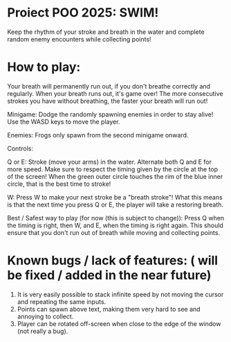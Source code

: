 # Proiect POO 2025: SWIM!

Keep the rhythm of your stroke and breath in the water and complete random enemy encounters while collecting points!

# How to play:

Your breath will permanently run out, if you don't breathe correctly and regularly. When your breath runs out, it's game over!
The more consecutive strokes you have without breathing, the faster your breath will run out!

Minigame: Dodge the randomly spawning enemies in order to stay alive! Use the WASD keys to move the player.

Enemies: Frogs only spawn from the second minigame onward.

Controls:

Q or E: Stroke (move your arms) in the water. Alternate both Q and E for more speed. Make sure to respect the timing given by the circle at the top of the screen! When the green outer circle touches the rim of the
blue inner circle, that is the best time to stroke!

W: Press W to make your next stroke be a "breath stroke"! What this means is that the next time you press Q or E, the player will take a restoring breath.

Best / Safest way to play (for now (this is subject to change)): Press Q when the timing is right, then W, and E, when the timing is right again. This should ensure that you don't run out of breath while moving and collecting points.

# Known bugs / lack of features: ( will be fixed / added in the near future)

1. It is very easily possible to stack infinite speed by not moving the cursor and repeating the same inputs.
2. Points can spawn above text, making them very hard to see and annoying to collect.
3. Player can be rotated off-screen when close to the edge of the window (not really a bug).